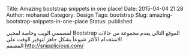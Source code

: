 Title: Amazing bootstrap snippets in one place!
Date: 2015-04-04 21:28
Author: mohanad
Category: Design
Tags: bootstrap
Slug: amazing-bootstrap-snippets-in-one-place
Status: published

لمصممي الويب وخاصة لمحبي Bootstrap الموقع التالي يقدم مجموعة من حالات الاستخدام الأكثر شيوعاً بشكل جاهز لتوفير الوقت على المصمم <http://snipplicious.com/>
